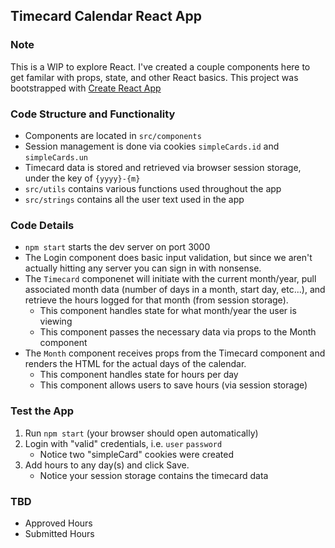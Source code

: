 ## Timecard Calendar React App

### Note
This is a WIP to explore React. I've created a couple components here to get familar with props, state, and other React basics. This project was bootstrapped with [Create React App](https://github.com/facebookincubator/create-react-app)

### Code Structure and Functionality
 * Components are located in `src/components`
 * Session management is done via cookies `simpleCards.id` and `simpleCards.un`
 * Timecard data is stored and retrieved via browser session storage, under the key of `{yyyy}-{m}`
 * `src/utils` contains various functions used throughout the app
 * `src/strings` contains all the user text used in the app

### Code Details
 * `npm start` starts the dev server on port 3000
 * The Login component does basic input validation, but since we aren't actually hitting any server you can sign in with nonsense.
 * The `Timecard` componenet will initiate with the current month/year, pull associated month data (number of days in a month, start day, etc...), and retrieve the hours logged for that month (from session storage).
   * This component handles state for what month/year the user is viewing
   * This component passes the necessary data via props to the Month component
 * The `Month` component receives props from the Timecard component and renders the HTML for the actual days of the calendar.
   * This component handles state for hours per day
   * This component allows users to save hours (via session storage)

### Test the App
 1. Run `npm start` (your browser should open automatically)
 2. Login with "valid" credentials, i.e. `user` `password`
    * Notice two "simpleCard" cookies were created
 3. Add hours to any day(s) and click Save.
    * Notice your session storage contains the timecard data

### TBD
 * Approved Hours
 * Submitted Hours